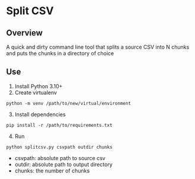# Split CSV

## Overview
A quick and dirty command line tool that splits a source CSV into N chunks and puts the chunks in a directory of choice

## Use
1. Install Python 3.10+
2. Create virtualenv
```
python -m venv /path/to/new/virtual/environment
```
3. Install dependencies
```
pip install -r /path/to/requirements.txt
```
4. Run
```
python splitcsv.py csvpath outdir chunks
```
- csvpath: absolute path to source csv
- outdir: absolute path to output directory
- chunks: the number of chunks